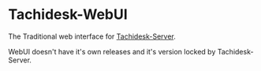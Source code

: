 # Tachidesk-WebUI
The Traditional web interface for [Tachidesk-Server](https://github.com/Suwayomi/Tachidesk-Server).

WebUI doesn't have it's own releases and it's version locked by Tachidesk-Server.
